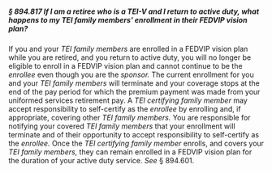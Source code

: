##### § 894.817 If I am a retiree who is a TEI-V and I return to active duty, what happens to my TEI family members' enrollment in their FEDVIP vision plan? #####

If you and your *TEI family members* are enrolled in a FEDVIP vision plan while you are retired, and you return to active duty, you will no longer be eligible to enroll in a FEDVIP vision plan and cannot continue to be the *enrollee* even though you are the *sponsor.* The current enrollment for you and your *TEI family members* will terminate and your coverage stops at the end of the pay period for which the premium payment was made from your uniformed services retirement pay. A *TEI certifying family member* may accept responsibility to self-certify as the *enrollee* by enrolling and, if appropriate, covering other *TEI family members.* You are responsible for notifying your covered *TEI family members* that your enrollment will terminate and of their opportunity to accept responsibility to self-certify as the *enrollee.* Once the *TEI certifying family member* enrolls, and covers your *TEI family members,* they can remain enrolled in a FEDVIP vision plan for the duration of your active duty service. *See* § 894.601.